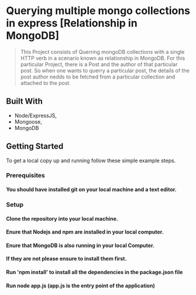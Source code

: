 # Querying multiple mongo collections in express [Relationship in MongoDB] 

> This Project consists of Querring mongoDB collections with a single HTTP verb in a scenario known as relationship in MongoDB. For this particular Project, there is a Post and the author of that particular post. So when one wants to querry a particular post, the details of the post author nedds to be fetched from a particular collection and attached to the post. 


## Built With

- Node/ExpressJS,
- Mongoose,
- MongoDB


## Getting Started

To get a local copy up and running follow these simple example steps.

### Prerequisites

#### You should have installed git on your local machine and a text editor.

### Setup

#### Clone the repository into your local machine.
#### Enure that Nodejs and npm are installed in your local computer.

#### Enure that MongoDB is also running in your local Computer.

#### If they are not please ensure to install them first.

#### Run 'npm install' to install all the dependencies in the package.json file
#### Run node app.js (app.js is the entry point of the application)
